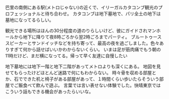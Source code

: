 巴里の南側にある駅(メトロじゃない)の近くで、イリーガルカタコンブ観光のプロフェッショナルと待ち合わせ。
カタコンブは地下墓地で、パリ全土の地下は墓地になってるらしい。

観光できる場所はほんの30分程度の道のりらしいけど、彼にガイドされマンホールから地下に降りて夜8時ごろから翌2時ごろまでパーティ。
ブルートゥーススピーカーとサンドイッチなどを持ち寄って、最高の夜を過ごしました。色々ありすぎて何から話せばいいかわからないくらい。
いまは足が筋肉痛でもう朝の11時だけど、まだ横になってる。帰って早く友達に自慢したい

地下墓地には地下一階と地下二階があってメトロよりも深くにある。
地図を見せてもらったけどほとんど迷路で何にもわからない。
時々骨を収める部屋とか、石でできた机と椅子がある部屋があって、１時間くらい歩いたらそういう部屋でご飯食べて飲んで遊ぶ。
言葉では言い表せない体験でした。快晴東京ではこういう話もできる機会があったらいいな。